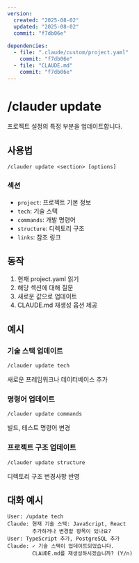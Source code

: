 ```yaml
---
version:
  created: "2025-08-02"
  updated: "2025-08-02"
  commit: "f7db06e"
  
dependencies:
  - file: ".claude/custom/project.yaml"
    commit: "f7db06e"
  - file: "CLAUDE.md"
    commit: "f7db06e"
---
```


# /clauder update

프로젝트 설정의 특정 부분을 업데이트합니다.

## 사용법

```
/clauder update <section> [options]
```

### 섹션

- `project`: 프로젝트 기본 정보
- `tech`: 기술 스택
- `commands`: 개발 명령어
- `structure`: 디렉토리 구조
- `links`: 참조 링크

## 동작

1. 현재 project.yaml 읽기
2. 해당 섹션에 대해 질문
3. 새로운 값으로 업데이트
4. CLAUDE.md 재생성 옵션 제공

## 예시

### 기술 스택 업데이트

```
/clauder update tech
```

새로운 프레임워크나 데이터베이스 추가

### 명령어 업데이트

```
/clauder update commands
```

빌드, 테스트 명령어 변경

### 프로젝트 구조 업데이트

```
/clauder update structure
```

디렉토리 구조 변경사항 반영

## 대화 예시

```
User: /update tech
Claude: 현재 기술 스택: JavaScript, React
        추가하거나 변경할 항목이 있나요?
User: TypeScript 추가, PostgreSQL 추가
Claude: ✓ 기술 스택이 업데이트되었습니다.
        CLAUDE.md를 재생성하시겠습니까? (Y/n)
```
